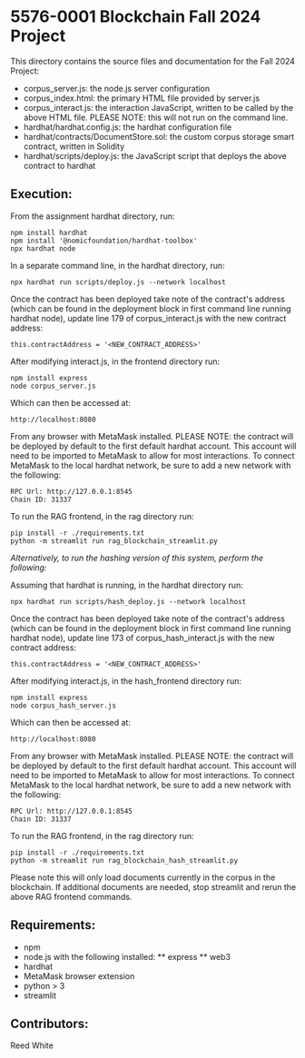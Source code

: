 # 5576-0001 Blockchain Fall 2024 Project

This directory contains the source files and documentation for the Fall 2024 Project:

* corpus_server.js: the node.js server configuration
* corpus_index.html: the primary HTML file provided by server.js
* corpus_interact.js: the interaction JavaScript, written to be called by the above HTML file.  PLEASE NOTE: this will not run on the command line.
* hardhat/hardhat.config.js: the hardhat configuration file
* hardhat/contracts/DocumentStore.sol: the custom corpus storage smart contract, written in Solidity
* hardhat/scripts/deploy.js: the JavaScript script that deploys the above contract to hardhat

## Execution:

From the assignment hardhat directory, run:

```
npm install hardhat
npm install '@nomicfoundation/hardhat-toolbox'
npx hardhat node
```

In a separate command line, in the hardhat directory, run:

```
npx hardhat run scripts/deploy.js --network localhost
```

Once the contract has been deployed take note of the contract's address (which can be found in the deployment block in first command line running hardhat node), update line 179 of corpus_interact.js with the new contract address:

```
this.contractAddress = '<NEW_CONTRACT_ADDRESS>'
```

After modifying interact.js, in the frontend directory run:

```
npm install express
node corpus_server.js
```

Which can then be accessed at:

```
http://localhost:8080
```

From any browser with MetaMask installed. PLEASE NOTE: the contract will be deployed by default to the first default hardhat account. This account will need to be imported to MetaMask to allow for most interactions.  To connect MetaMask to the local hardhat network, be sure to add a new network with the following:

```
RPC Url: http://127.0.0.1:8545
Chain ID: 31337
```

To run the RAG frontend, in the rag directory run:
```
pip install -r ./requirements.txt
python -m streamlit run rag_blockchain_streamlit.py
```

*Alternatively, to run the hashing version of this system, perform the following:*

Assuming that hardhat is running, in the hardhat directory run:

```
npx hardhat run scripts/hash_deploy.js --network localhost
```

Once the contract has been deployed take note of the contract's address (which can be found in the deployment block in first command line running hardhat node), update line 173 of corpus_hash_interact.js with the new contract address:

```
this.contractAddress = '<NEW_CONTRACT_ADDRESS>'
```

After modifying interact.js, in the hash_frontend directory run:

```
npm install express
node corpus_hash_server.js
```

Which can then be accessed at:

```
http://localhost:8080
```

From any browser with MetaMask installed. PLEASE NOTE: the contract will be deployed by default to the first default hardhat account. This account will need to be imported to MetaMask to allow for most interactions.  To connect MetaMask to the local hardhat network, be sure to add a new network with the following:

```
RPC Url: http://127.0.0.1:8545
Chain ID: 31337
```

To run the RAG frontend, in the rag directory run:
```
pip install -r ./requirements.txt
python -m streamlit run rag_blockchain_hash_streamlit.py
```

Please note this will only load documents currently in the corpus in the blockchain. If additional documents are needed, stop streamlit and rerun the above RAG frontend commands.

## Requirements:

* npm
* node.js with the following installed:
** express
** web3
* hardhat
* MetaMask browser extension
* python > 3
* streamlit


## Contributors:

Reed White

